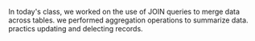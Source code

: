 In today's class, we worked on the use of JOIN queries to merge data across tables.
we performed aggregation operations to summarize data.
practics updating and delecting records.
